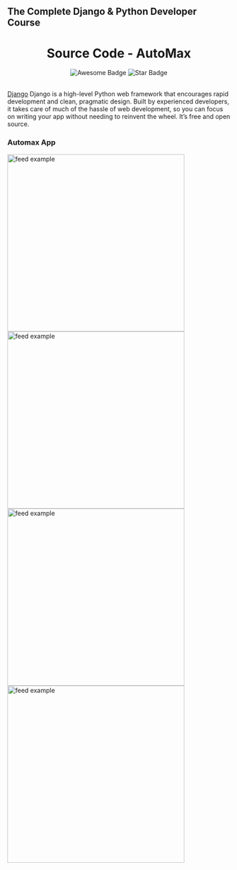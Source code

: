 ## The Complete Django & Python Developer Course

<h1 align="center">Source Code - AutoMax</h1>
<div align="center">
<img src="https://cdn.rawgit.com/sindresorhus/awesome/d7305f38d29fed78fa85652e3a63e154dd8e8829/media/badge.svg" alt="Awesome Badge"/>
<img src="https://img.shields.io/static/v1?label=%F0%9F%8C%9F&message=If%20Useful&style=style=flat&color=BC4E99" alt="Star Badge"/>
</div>

<br>

<a href="https://www.djangoproject.com/">Django</a> Django is a high-level Python web framework that encourages rapid development and clean, pragmatic design. Built by experienced developers, it takes care of much of the hassle of web development, so you can focus on writing your app without needing to reinvent the wheel. It’s free and open source.

### Automax App
<div>
<img src="https://github.com/preneure/automax_django_web_app/blob/master/previews/Screen%20Shot%202022-08-13%20at%207.36.26%20PM.png" alt="feed example" width="400">
<img src="https://github.com/preneure/automax_django_web_app/blob/master/previews/Screen%20Shot%202022-08-13%20at%207.36.37%20PM.png" alt="feed example" width="400">
<img src="https://github.com/preneure/automax_django_web_app/blob/master/previews/Screen%20Shot%202022-08-13%20at%207.36.52%20PM.png" alt="feed example" width="400">
<img src="https://github.com/preneure/automax_django_web_app/blob/master/previews/Screen%20Shot%202022-08-13%20at%207.37.24%20PM.png" alt="feed example" width="400">
</div>
</p>

